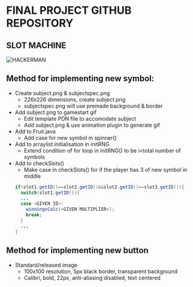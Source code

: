 # FINAL PROJECT GITHUB REPOSITORY
## SLOT MACHINE
![HACKERMAN](https://c.tenor.com/Pm4S40MGsIQAAAAC/hacker-hackerman.gif)
## Method for implementing new symbol:
* Create subject.png & subjectspec.png
  * 226x226 dimensions, create subject.png
  * subjectspec.png will use premade background & border
* Add subject.png to gamestart gif
  * Edit template PDN file to accomodate subject
  * Add subject.png & use animation plugin to generate gif
* Add to Fruit.java
  * Add case for new symbol in spinner()
* Add to arraylist initialisation in initRNG
  * Extend condition of for loop in initRNG() to be i<total number of symbols
* Add to checkSlots()
  * Make case in checkSlots() for if the player has 3 of new symbol in middle
  ```java
  if(slot1.getID()==slot2.getID()&&slot2.getID()==slot3.getID()){
    switch(slot1.getID()){
    ...
    case <GIVEN ID>:
      winningsCalc(<GIVEN MULTIPLIER>);
      break;
    }
    ...
  }

## Method for implementing new button
* Standard/released image
  * 100x100 resolution, 5px black border, transparent background
  * Calibri, bold, 22px, anti-aliasing disabled, text centered
